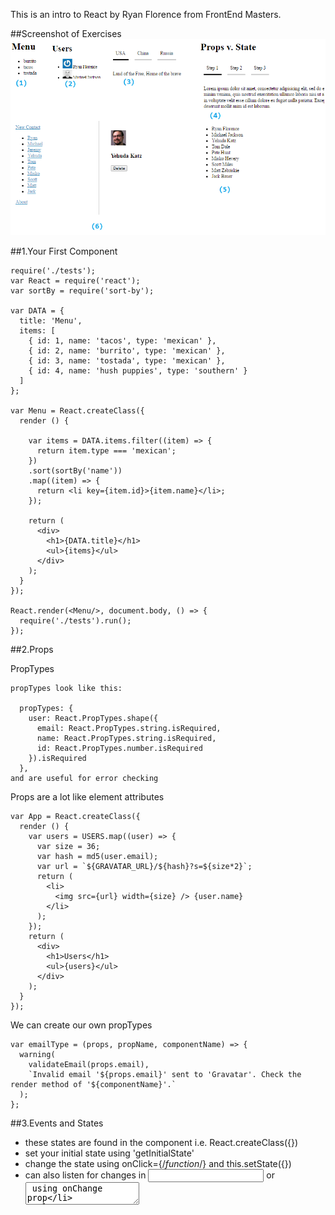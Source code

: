 This is an intro to React by Ryan Florence from FrontEnd Masters. 

##Screenshot of Exercises
![picture alt](screenshot.png)

##1.Your First Component

```
require('./tests');
var React = require('react');
var sortBy = require('sort-by');

var DATA = {
  title: 'Menu',
  items: [
    { id: 1, name: 'tacos', type: 'mexican' },
    { id: 2, name: 'burrito', type: 'mexican' },
    { id: 3, name: 'tostada', type: 'mexican' },
    { id: 4, name: 'hush puppies', type: 'southern' }
  ]
};

var Menu = React.createClass({
  render () {
    
    var items = DATA.items.filter((item) => {
      return item.type === 'mexican';
    })
    .sort(sortBy('name'))
    .map((item) => {
      return <li key={item.id}>{item.name}</li>;
    });

    return (
      <div>
        <h1>{DATA.title}</h1>
        <ul>{items}</ul>
      </div>
    );
  }
});

React.render(<Menu/>, document.body, () => {
  require('./tests').run();
});
```

##2.Props

PropTypes

```
propTypes look like this:

  propTypes: {
    user: React.PropTypes.shape({
      email: React.PropTypes.string.isRequired,
      name: React.PropTypes.string.isRequired,
      id: React.PropTypes.number.isRequired
    }).isRequired
  },
and are useful for error checking
```


Props are a lot like element attributes

```
var App = React.createClass({
  render () {
    var users = USERS.map((user) => {
      var size = 36;
      var hash = md5(user.email);
      var url = `${GRAVATAR_URL}/${hash}?s=${size*2}`;
      return (
        <li>
          <img src={url} width={size} /> {user.name}
        </li>
      );
    });
    return (
      <div>
        <h1>Users</h1>
        <ul>{users}</ul>
      </div>
    );
  }
});
```

We can create our own propTypes
```
var emailType = (props, propName, componentName) => {
  warning(
    validateEmail(props.email),
    `Invalid email '${props.email}' sent to 'Gravatar'. Check the render method of '${componentName}'.`
  );
};
```

##3.Events and States

* these states are found in the component i.e. React.createClass({})
* set your initial state using 'getInitialState'
* change the state using onClick={/*function*/} and this.setState({})
* can also listen for changes in <input> or <textarea> using onChange prop

```
var App = React.createClass({

  //setting default states
  getInitialState: function() {
    return {
      activeTabIndex: 0,
    }
  },

  //changing states
  toggle: function(activeTabIndex){
    //**ES6 allows you to set the activeTabIndex to the parameter if they're of the same name
    this.setState({ activeTabIndex});
  },

    renderTabs () {
    //**on props: referencing the props added to the App component
    return this.props.countries.map((country, index) => {
      return (
        //getting values of state using this.state.stateName
        <div onClick={this.toggle.bind(this, index)} style={index === this.state.activeTabIndex ? styles.activeTab : styles.tab}>
          {country.name}
        </div>
      );
    });
  },

//**on props: countries is added as a prop
React.render(<App countries={DATA}/>, document.body);
```

##4.Props vs State

![picture alt](props-v-state.png)

* state: for changes thats only related to itself/ children
* prop: for properties that dont change
* store: for changes that need to be persistent and accessed via others

in this video, he was trying to set a button 'toggleall' that will toggle both of the divs.
however, he was having trouble because the child was handling its own state, and the button was trying to handle the same state. it would require two way binding

to move the state up / add a property that tells the div what data to show
switch out this.state to this.props and then pass the state as a prop through the parent component

React Life Cycle
*componentDidUpdate () { //function to fire off when prop is done updating}

For more info, see [the actual code](/exercises/4-props-v-state/app.js)

##5.Flux

![picture alt](flux-diagram-white-background.png)

* sets the action handling to the side
* dispatcher sends message to every store
* VIEWS --> USER INTERACTION --> ACTION CREATORS --> WEB API UTILS --> WEB API --> BACK TO ACTION CREATORS 
--> ACTIONS --> DISPATCHER --> CALLBACKS --> STORES --> CHANGE EVENTS/ STORE QUERIES --> VIEWS
* goes from the views to the actions to the dispatcher to the stores and then back to the views

For more info, see [my notes](/exercises/5-flux/notes.js)

##6.Routing

For more info, see [my notes](/exercises/6-routing/notes.js)

##7. Migrating to React

Did not do this exercise. See the app.js 